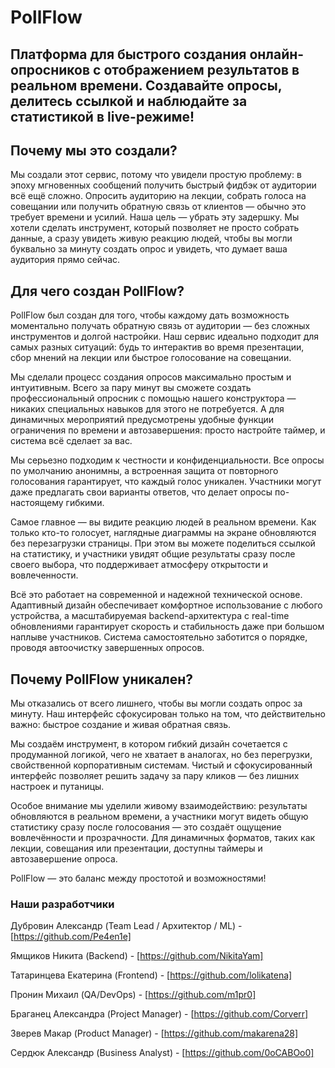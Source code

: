 # PollFlow

## Платформа для быстрого создания онлайн-опросников с отображением результатов в реальном времени. Создавайте опросы, делитесь ссылкой и наблюдайте за статистикой в live-режиме!


## Почему мы это создали?
Мы создали этот сервис, потому что увидели простую проблему: в эпоху мгновенных сообщений получить быстрый фидбэк от аудитории всё ещё сложно. Опросить аудиторию на лекции, собрать голоса на совещании или получить обратную связь от клиентов — обычно это требует времени и усилий.
Наша цель — убрать эту задершку. Мы хотели сделать инструмент, который позволяет не просто собрать данные, а сразу увидеть живую реакцию людей, чтобы вы могли буквально за минуту создать опрос и увидеть, что думает ваша аудитория прямо сейчас.


## Для чего создан PollFlow?

PollFlow был создан для того, чтобы каждому дать возможность моментально получать обратную связь от аудитории — без сложных инструментов и долгой настройки. Наш сервис идеально подходит для самых разных ситуаций: будь то интерактив во время презентации, сбор мнений на лекции или быстрое голосование на совещании.

Мы сделали процесс создания опросов максимально простым и интуитивным. Всего за пару минут вы сможете создать профессиональный опросник с помощью нашего конструктора — никаких специальных навыков для этого не потребуется. А для динамичных мероприятий предусмотрены удобные функции ограничения по времени и автозавершения: просто настройте таймер, и система всё сделает за вас.

Мы серьезно подходим к честности и конфиденциальности. Все опросы по умолчанию анонимны, а встроенная защита от повторного голосования гарантирует, что каждый голос уникален. Участники могут даже предлагать свои варианты ответов, что делает опросы по-настоящему гибкими.

Самое главное — вы видите реакцию людей в реальном времени.
Как только кто-то голосует, наглядные диаграммы на экране обновляются без перезагрузки страницы. При этом вы можете поделиться ссылкой на статистику, и участники увидят общие результаты сразу после своего выбора, что поддерживает атмосферу открытости и вовлеченности.

Всё это работает на современной и надежной технической основе. Адаптивный дизайн обеспечивает комфортное использование с любого устройства, а масштабируемая backend-архитектура с real-time обновлениями гарантирует скорость и стабильность даже при большом наплыве участников. Система самостоятельно заботится о порядке, проводя автоочистку завершенных опросов.


## Почему PollFlow уникален?
Мы отказались от всего лишнего, чтобы вы могли создать опрос за минуту. Наш интерфейс сфокусирован только на том, что действительно важно: быстрое создание и живая обратная связь.

Мы создаём инструмент, в котором гибкий дизайн сочетается с продуманной логикой, чего не хватает в аналогах, но без перегрузки, свойственной корпоративным системам. Чистый и сфокусированный интерфейс позволяет решить задачу за пару кликов — без лишних настроек и путаницы.

Особое внимание мы уделили живому взаимодействию: результаты обновляются в реальном времени, а участники могут видеть общую статистику сразу после голосования — это создаёт ощущение вовлечённости и прозрачности. Для динамичных форматов, таких как лекции, совещания или презентации, доступны таймеры и автозавершение опроса.

PollFlow — это баланс между простотой и возможностями!


### Наши разработчики

Дубровин Александр (Team Lead / Архитектор / ML) - [https://github.com/Pe4en1e]

Ямщиков Никита (Backend) - [https://github.com/NikitaYam]

Татаринцева Екатерина (Frontend) - [https://github.com/lolikatena]

Пронин Михаил (QA/DevOps) - [https://github.com/m1pr0]

Браганец Александра (Project Manager) - [https://github.com/Corverr]

Зверев Макар (Product Manager) - [https://github.com/makarena28]

Сердюк Александр (Business Analyst) - [https://github.com/0oCABOo0]
